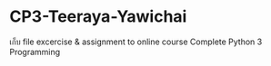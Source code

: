 # CP3-Teeraya-Yawichai
เก็บ file excercise &amp; assignment to online course Complete Python 3 Programming
